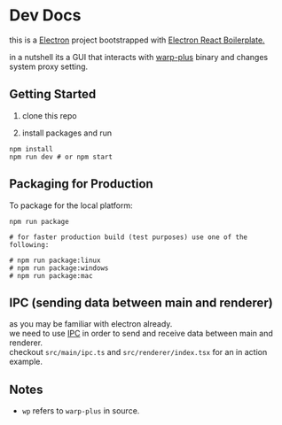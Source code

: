 # Dev Docs

this is a [Electron](https://www.electronjs.org/) project bootstrapped with [Electron React Boilerplate.
](https://github.com/electron-react-boilerplate/electron-react-boilerplate)

in a nutshell its a GUI that interacts with [warp-plus](https://github.com/bepass-org/warp-plus/) binary and changes system proxy setting.

<!-- uses [tun2socks](https://github.com/xjasonlyu/tun2socks) to tunnel all OS traffic through the socks5 proxy that warp-plus creates. and makes sure it's run on three main Desktop Operating Systems. -->

## Getting Started

1. clone this repo

2. install packages and run

```shell
npm install
npm run dev # or npm start
```

## Packaging for Production

To package for the local platform:

```shell
npm run package

# for faster production build (test purposes) use one of the following:

# npm run package:linux
# npm run package:windows
# npm run package:mac
```

## IPC (sending data between main and renderer)

as you may be familiar with electron already.  
we need to use [IPC](https://www.electronjs.org/docs/latest/tutorial/ipc) in order to send and receive data between main and renderer.  
checkout `src/main/ipc.ts` and `src/renderer/index.tsx` for an in action example.

## Notes

-   `wp` refers to `warp-plus` in source.

